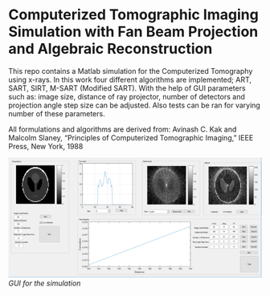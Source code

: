 # Computerized Tomographic Imaging Simulation with Fan Beam Projection and Algebraic Reconstruction
This repo contains a Matlab simulation for the Computerized Tomography using x-rays. In this work four different algorithms are implemented; ART, SART, SIRT, M-SART (Modified SART). With the help of GUI parameters such as: image size, distance of ray projector, number of detectors and projection angle step size can be adjusted. Also tests can be ran for varying number of these parameters.

All formulations and algorithms are derived from: Avinash C. Kak and Malcolm Slaney, “Principles of Computerized Tomographic Imaging,” IEEE Press, New York, 1988

![](gui.png)
*GUI for the simulation*